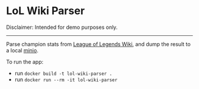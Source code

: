 # LoL Wiki Parser

Disclaimer: Intended for demo purposes only.

---

Parse champion stats from [League of Legends Wiki](https://leagueoflegends.fandom.com/wiki/League_of_Legends_Wiki), and dump the result to a local [minio](https://min.io/).

To run the app:

- run `docker build -t lol-wiki-parser .`
- run `docker run --rm -it lol-wiki-parser`
